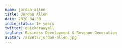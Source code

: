 ```yaml
---
name: jordan-allen
title: Jordan Allen
date: 2020-04-30
indie_status: 1+ years
twitter: quickdrawyall
tagline: Business Development & Revenue Generation
avatar: /assets/jordan-allen.jpg
---
```

